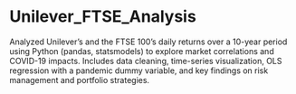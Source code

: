 # Unilever_FTSE_Analysis
Analyzed Unilever’s and the FTSE 100’s daily returns over a 10-year period using Python (pandas, statsmodels) to explore market correlations and COVID-19 impacts. Includes data cleaning, time-series visualization, OLS regression with a pandemic dummy variable, and key findings on risk management and portfolio strategies.
